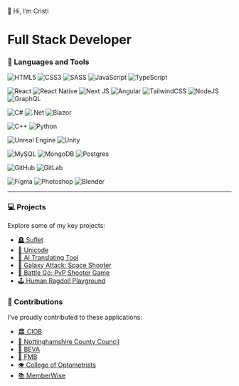 👋 Hi, I’m Cristi

# Full Stack Developer

### 🧰 Languages and Tools

![HTML5](https://img.shields.io/badge/html5-%23E34F26.svg?style=for-the-badge&logo=html5&logoColor=white) ![CSS3](https://img.shields.io/badge/css3-%231572B6.svg?style=for-the-badge&logo=css3&logoColor=white) ![SASS](https://img.shields.io/badge/SASS-hotpink.svg?style=for-the-badge&logo=SASS&logoColor=white) ![JavaScript](https://img.shields.io/badge/JavaScript-F7DF1E?logo=javascript&style=for-the-badge&logoColor=white) ![TypeScript](https://img.shields.io/badge/typescript-%23007ACC.svg?style=for-the-badge&logo=typescript&logoColor=white)

![React](https://img.shields.io/badge/react-%2320232a.svg?style=for-the-badge&logo=react&logoColor=%2361DAFB) ![React Native](https://img.shields.io/badge/React_Native-%2320232a.svg?logo=react&style=for-the-badge&logoColor=white) ![Next JS](https://img.shields.io/badge/Next-black?style=for-the-badge&logo=next.js) ![Angular](https://img.shields.io/badge/angular-%23DD0031.svg?style=for-the-badge&logo=angular&logoColor=white) ![TailwindCSS](https://img.shields.io/badge/tailwindcss-%2338B2AC.svg?style=for-the-badge&logo=tailwind-css&logoColor=white) ![NodeJS](https://img.shields.io/badge/node.js-6DA55F?style=for-the-badge&logo=node.js&logoColor=white) ![GraphQL](https://img.shields.io/badge/-GraphQL-E10098?style=for-the-badge&logo=graphql&logoColor=white)

![C#](https://img.shields.io/badge/c%23-%23239120.svg?style=for-the-badge&logo=csharp&logoColor=white) ![.Net](https://img.shields.io/badge/.NET-5C2D91?style=for-the-badge&logo=.net&logoColor=white) ![Blazor](https://img.shields.io/badge/Blazor-512BD4?logo=blazor&style=for-the-badge&logoColor=white)

![C++](https://img.shields.io/badge/C++-%2300599C.svg?logo=c%2B%2B&style=for-the-badge&logoColor=white) ![Python](https://img.shields.io/badge/Python-3776AB?logo=python&style=for-the-badge&logoColor=white)

![Unreal Engine](https://img.shields.io/badge/Unreal%20Engine-%23313131.svg?logo=unrealengine&style=for-the-badge&logoColor=white) ![Unity](https://img.shields.io/badge/Unity-%23000000.svg?logo=unity&style=for-the-badge&logoColor=white)

![MySQL](https://img.shields.io/badge/MySQL-4479A1?logo=mysql&style=for-the-badge&logoColor=white) ![MongoDB](https://img.shields.io/badge/MongoDB-%234ea94b.svg?style=for-the-badge&logo=mongodb&logoColor=white) ![Postgres](https://img.shields.io/badge/postgres-%23316192.svg?style=for-the-badge&logo=postgresql&logoColor=white)

![GitHub](https://img.shields.io/badge/GitHub-%23121011.svg?logo=github&style=for-the-badge&logoColor=white) ![GitLab](https://img.shields.io/badge/GitLab-FC6D26?logo=gitlab&style=for-the-badge&logoColor=white)

![Figma](https://img.shields.io/badge/figma-%23F24E1E.svg?style=for-the-badge&logo=figma&logoColor=white) ![Photoshop](https://img.shields.io/badge/adobe%20photoshop-%2331A8FF.svg?style=for-the-badge&logo=adobe%20photoshop&logoColor=white) ![Blender](https://img.shields.io/badge/Blender-%23F5792A.svg?logo=blender&style=for-the-badge&logoColor=white)

---

### 💻 Projects
Explore some of my key projects:

- [🪦 Suflet](https://suflet.md/)
- [🥼 Unicode](https://unicode.md/en)
- [🔧 AI Translating Tool](https://ai-translating-tool.vercel.app/)
- [🚀 Galaxy Attack: Space Shooter](https://apps.apple.com/md/app/galaxy-attack-space-shooter/id6443487632)
- [🔫 Battle Go: PvP Shooter Game](https://apps.apple.com/md/app/battle-go-pvp-shooter-game/id6444125410)
- [🕹️ Human Ragdoll Playground](https://apps.apple.com/md/app/human-ragdoll-playground/id6444488412)

### 🤝 Contributions
I've proudly contributed to these applications:

- [🏛️ CIOB](https://play.google.com/store/apps/details?id=org.ciob.app)
- [📱 Nottinghamshire County Council](https://play.google.com/store/apps/details?id=uk.gov.nottinghamshire.app)
- [🐎 BEVA](https://play.google.com/store/apps/details?id=uk.org.beva)
- [🏡 FMB](https://play.google.com/store/apps/details?id=uk.and.fmb)
- [👁️ College of Optometrists](https://play.google.com/store/apps/details?id=org.college_optometrists.app)
- [📚 MemberWise](https://play.google.com/store/apps/details?id=uk.org.memberwise.app)

